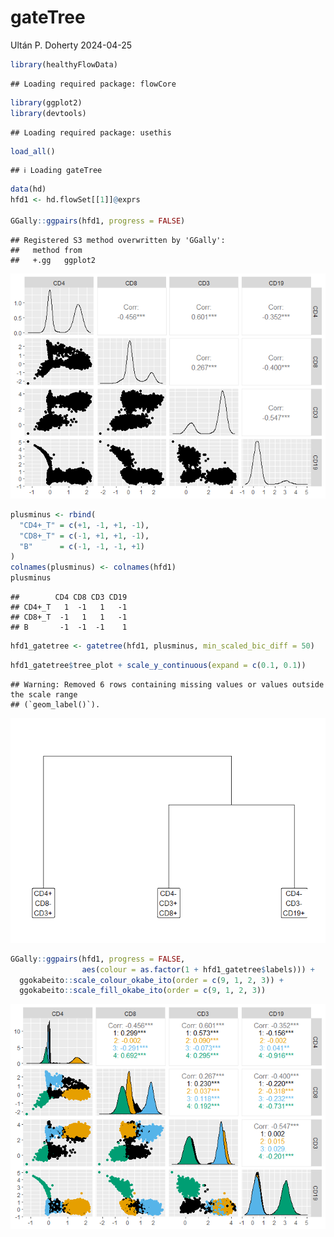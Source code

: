 gateTree
================
Ultán P. Doherty
2024-04-25

``` r
library(healthyFlowData)
```

    ## Loading required package: flowCore

``` r
library(ggplot2)
library(devtools)
```

    ## Loading required package: usethis

``` r
load_all()
```

    ## ℹ Loading gateTree

``` r
data(hd)
hfd1 <- hd.flowSet[[1]]@exprs

GGally::ggpairs(hfd1, progress = FALSE)
```

    ## Registered S3 method overwritten by 'GGally':
    ##   method from   
    ##   +.gg   ggplot2

![](README_files/figure-gfm/hfd1_setup-1.png)<!-- -->

``` r
plusminus <- rbind(
  "CD4+_T" = c(+1, -1, +1, -1),
  "CD8+_T" = c(-1, +1, +1, -1),
  "B"      = c(-1, -1, -1, +1)
)
colnames(plusminus) <- colnames(hfd1)
plusminus
```

    ##        CD4 CD8 CD3 CD19
    ## CD4+_T   1  -1   1   -1
    ## CD8+_T  -1   1   1   -1
    ## B       -1  -1  -1    1

``` r
hfd1_gatetree <- gatetree(hfd1, plusminus, min_scaled_bic_diff = 50)
```

``` r
hfd1_gatetree$tree_plot + scale_y_continuous(expand = c(0.1, 0.1))
```

    ## Warning: Removed 6 rows containing missing values or values outside the scale range
    ## (`geom_label()`).

![](README_files/figure-gfm/tree_plot-1.png)<!-- -->

``` r
GGally::ggpairs(hfd1, progress = FALSE,
                aes(colour = as.factor(1 + hfd1_gatetree$labels))) +
  ggokabeito::scale_colour_okabe_ito(order = c(9, 1, 2, 3)) +
  ggokabeito::scale_fill_okabe_ito(order = c(9, 1, 2, 3))
```

![](README_files/figure-gfm/ggpairs-1.png)<!-- -->
